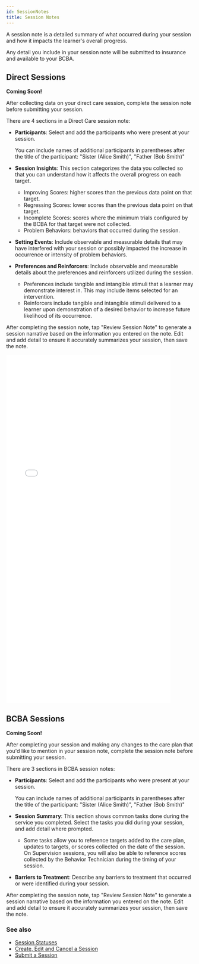 ```yaml
---
id: SessionNotes
title: Session Notes
---
```

A session note is a detailed summary of what occurred during your session and how it impacts the learner's overall progress.

Any detail you include in your session note will be submitted to insurance and available to your BCBA. 

## Direct Sessions
**Coming Soon!**

After collecting data on your direct care session, complete the session note before submitting your session.

There are 4 sections in a Direct Care session note:

- **Participants**: Select and add the participants who were present at your session. 
    
    You can include names of additional participants in parentheses after the title of the participant: "Sister (Alice Smith)", "Father (Bob Smith)"
- **Session Insights**: This section categorizes the data you collected so that you can understand how it affects the overall progress on each target.
    - Improving Scores: higher scores than the previous data point on that target.
    - Regressing Scores: lower scores than the previous data point on that target.
    - Incomplete Scores: scores where the minimum trials configured by the BCBA for that target were not collected.
    - Problem Behaviors: behaviors that occurred during the session.
- **Setting Events**: Include observable and measurable details that may have interfered with your session or possibly impacted the increase in occurrence or intensity of problem behaviors.
- **Preferences and Reinforcers**: Include observable and measurable details about the preferences and reinforcers utilized during the session.
    - Preferences include tangible and intangible stimuli that a learner may demonstrate interest in. This may include items selected for an intervention.
    - Reinforcers include tangible and intangible stimuli delivered to a learner upon demonstration of a desired behavior to increase future likelihood of its occurrence.

After completing the session note, tap "Review Session Note" to generate a session narrative based on the information you entered on the note. Edit and add detail to ensure it accurately summarizes your session, then save the note.

<iframe width="442" height="935" src="//invis.io/MW1370CJ35UD" frameborder="0" allowfullscreen></iframe>

## BCBA Sessions
**Coming Soon!**

After completing your session and making any changes to the care plan that you'd like to mention in your session note, complete the session note before submitting your session.

There are 3 sections in BCBA session notes:

- **Participants**: Select and add the participants who were present at your session.
    
    You can include names of additional participants in parentheses after the title of the participant: "Sister (Alice Smith)", "Father (Bob Smith)"
- **Session Summary**: This section shows common tasks done during the service you completed. Select the tasks you did during your session, and add detail where prompted.
    - Some tasks allow you to reference targets added to the care plan, updates to targets, or scores collected on the date of the session. On Supervision sessions, you will also be able to reference scores collected by the Behavior Technician during the timing of your session.
- **Barriers to Treatment**: Describe any barriers to treatment that occurred or were identified during your session.

After completing the session note, tap "Review Session Note" to generate a session narrative based on the information you entered on the note. Edit and add detail to ensure it accurately summarizes your session, then save the note.

### See also
- [Session Statuses](Session/SessionStatuses.md)
- [Create, Edit and Cancel a Session](Session/CreateEditCancelSession.md)
- [Submit a Session](Session/SubmitSession.md)
